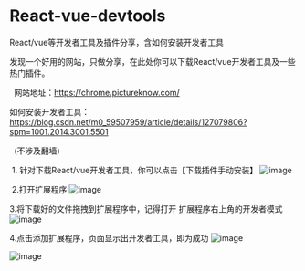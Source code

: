   # React-vue-devtools
  React/vue等开发者工具及插件分享，含如何安装开发者工具

​
  发现一个好用的网站，只做分享，在此处你可以下载React/vue开发者工具及一些热门插件。

  网站地址：https://chrome.pictureknow.com/
  
  如何安装开发者工具：https://blog.csdn.net/m0_59507959/article/details/127079806?spm=1001.2014.3001.5501


  (不涉及翻墙)

 1. 针对下载React/vue开发者工具，你可以点击【下载插件手动安装】
![image](https://img-blog.csdnimg.cn/1efb7e9fa15e4609a28865848b265dc8.png)
 


 2.打开扩展程序
![image](https://img-blog.csdnimg.cn/c4485526d63341d5b7474ea72bc5df61.png)
 



3.将下载好的文件拖拽到扩展程序中，记得打开 扩展程序右上角的开发者模式
![image](https://img-blog.csdnimg.cn/60640cb72d304c00b3d122d129e7f687.png)




4.点击添加扩展程序，页面显示出开发者工具，即为成功
![image](https://img-blog.csdnimg.cn/fd70c640f066427691d11a955505076e.png)


![image](https://img-blog.csdnimg.cn/4c0f1022f373420f9028ade012696ba3.png)
 


​
